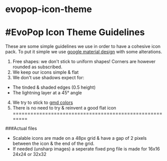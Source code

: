 # evopop-icon-theme

#EvoPop Icon Theme Guidelines
=====================
These are some simple guidelines we use in order to have a cohesive icon pack.
To put it simple we use [google material design](http://www.google.com/design/spec/style/icons.html#icons-product-icons) with some alterations.

1. Free shapes: we don't stick to uniform shapes! Corners are however rounded as subscribed.
2. We keep our icons simple & flat
3. We don't use shadows expect for:
- The tinded & shaded edges (0.5 height)
- The lightning layer at a 45° angle
4. We try to stick to [gmd colors](http://www.google.com/design/spec/style/color.html)
5. There is no need to try & reinvent a good flat icon
========================================================

###Actual files
- Scalable icons are made on a 48px grid & have a gap of 2 pixels between the icon & the end of the grid.
- If needed (unsharp images) a seperate fixed png file is made for 16x16 24x24 or 32x32
